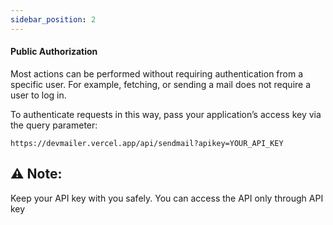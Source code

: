 ```yaml
---
sidebar_position: 2
---
```


#### Public Authorization

Most actions can be performed without requiring authentication from a specific user. For example, fetching, or sending a mail does not require a user to log in.

To authenticate requests in this way, pass your application’s access key via the query parameter:

```
https://devmailer.vercel.app/api/sendmail?apikey=YOUR_API_KEY
```

## <span>⚠️</span> Note:
Keep your API key with you safely. You can access the API only through API key

